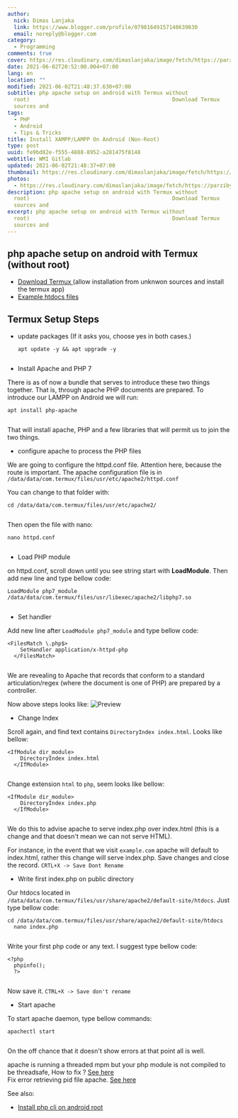 ```yaml
---
author:
  nick: Dimas Lanjaka
  link: https://www.blogger.com/profile/07981649157148639830
  email: noreply@blogger.com
category:
  - Programming
comments: true
cover: https://res.cloudinary.com/dimaslanjaka/image/fetch/https://parzibyte.me/blog/wp-content/uploads/2018/11/Configuraci%C3%B3n-httpd-en-termux-Android.jpg
date: 2021-06-02T20:52:00.004+07:00
lang: en
location: ""
modified: 2021-06-02T21:48:37.630+07:00
subtitle: php apache setup on android with Termux without
  root) 											Download Termux 						(allow installation from unknwon
  sources and
tags:
  - PHP
  - Android
  - Tips & Tricks
title: Install XAMPP/LAMPP On Android (Non-Root)
type: post
uuid: fe9bd82e-f555-4888-8952-a281475f8148
webtitle: WMI Gitlab
updated: 2021-06-02T21:48:37+07:00
thumbnail: https://res.cloudinary.com/dimaslanjaka/image/fetch/https://parzibyte.me/blog/wp-content/uploads/2018/11/Configuraci%C3%B3n-httpd-en-termux-Android.jpg
photos:
  - https://res.cloudinary.com/dimaslanjaka/image/fetch/https://parzibyte.me/blog/wp-content/uploads/2018/11/Configuraci%C3%B3n-httpd-en-termux-Android.jpg
description: php apache setup on android with Termux without
  root) 											Download Termux 						(allow installation from unknwon
  sources and
excerpt: php apache setup on android with Termux without
  root) 											Download Termux 						(allow installation from unknwon
  sources and
---
```


<div id="bootstrap-wrapper">
  <h2 id="php-apache-setup-on-android-with-termux-without-root-">php apache setup on android with Termux (without root)</h2>
  <ul>
    <li>
      <a href="https://f-droid.org/repository/browse/?fdid=com.termux" rel="noopener noreferer nofollow"> Download Termux </a> (allow
      installation from unknwon sources and install the termux app)
    </li>
<li> <a href="https://www.mediafire.com/file/v3d4nk933le6t1u/htdocs.rar/file">Example htdocs files</a>
  </ul>
  <h2 id="termux-setup-steps">Termux Setup Steps</h2>
  <ul>
    <li>
      update packages (If it asks you, choose yes in both cases.)
      <pre><code class="lang-bash">apt <span class="hljs-keyword">update</span> -y &amp;&amp; apt <span class="hljs-keyword">upgrade</span> -y<br>  </code></pre>
    </li>
    <li>Install Apache and PHP 7</li>
  </ul>
  <p>
    There is as of now a bundle that serves to introduce these two things together. That is, through apache PHP documents are prepared. To
    introduce our LAMPP on Android we will run:
  </p>
  <pre><code class="lang-bash">apt <span class="hljs-keyword">install</span> php-apache<br>  </code></pre>
  <p>That will install apache, PHP and a few libraries that will permit us to join the two things.</p>
  <ul>
    <li>configure apache to process the PHP files</li>
  </ul>
  <p>
    We are going to configure the httpd.conf file. Attention here, because the route is important. The apache configuration file is in
    <code>/data/data/com.termux/files/usr/etc/apache2/httpd.conf</code>
  </p>
  <p>You can change to that folder with:</p>
  <pre><code class="lang-bash">cd <span class="hljs-regexp">/data/</span>data<span class="hljs-regexp">/com.termux/</span>files<span class="hljs-regexp">/usr/</span>etc<span class="hljs-regexp">/apache2/</span><br>  </code></pre>
  <p>Then open the file with nano:</p>
  <pre><code class="lang-bash"><span class="hljs-selector-tag">nano</span> <span class="hljs-selector-tag">httpd</span><span class="hljs-selector-class">.conf</span><br>  </code></pre>
  <ul>
    <li>Load PHP module</li>
  </ul>
  <p>on httpd.conf, scroll down until you see string start with <strong>LoadModule</strong>. Then add new line and type bellow code:</p>
  <pre><code class="lang-conf">LoadModule php7_module <span class="hljs-regexp">/data/</span>data<span class="hljs-regexp">/com.termux/</span>files<span class="hljs-regexp">/usr/</span>libexec<span class="hljs-regexp">/apache2/</span>libphp7.so<br>  </code></pre>
  <ul>
    <li>Set handler</li>
  </ul>
  <p>Add new line after <code>LoadModule php7_module</code> and type bellow code:</p>
  <pre><code class="lang-conf"><span class="hljs-section">&lt;FilesMatch \.php$&gt;</span><br>    <span class="hljs-attribute"><span class="hljs-nomarkup">SetHandler</span></span> application/x-httpd-php<br>  <span class="hljs-section">&lt;/FilesMatch&gt;</span><br>  </code></pre>
  <p>
    We are revealing to Apache that records that conform to a standard articulation/regex (where the document is one of PHP) are prepared by
    a controller.
  </p>
  <p>
    Now above steps looks like:
    <img
      src="https://res.cloudinary.com/dimaslanjaka/image/fetch/https://parzibyte.me/blog/wp-content/uploads/2018/11/Configuraci%C3%B3n-httpd-en-termux-Android.jpg"
      alt="Preview" />
  </p>
  <ul>
    <li>Change Index</li>
  </ul>
  <p>Scroll again, and find text contains <code>DirectoryIndex index.html</code>. Looks like bellow:</p>
  <pre><code class="lang-conf"><span class="hljs-section">&lt;IfModule dir_module&gt;</span><br>    <span class="hljs-attribute">DirectoryIndex</span> index.html<br>  <span class="hljs-section">&lt;/IfModule&gt;</span><br>  </code></pre>
  <p>Change extension <code>html</code> to <code>php</code>, seem looks like bellow:</p>
  <pre><code class="lang-conf"><span class="hljs-section">&lt;IfModule dir_module&gt;</span><br>    <span class="hljs-attribute">DirectoryIndex</span> index.php<br>  <span class="hljs-section">&lt;/IfModule&gt;</span><br>  </code></pre>
  <p>We do this to advise apache to serve index.php over index.html (this is a change and that doesn't mean we can not serve HTML).</p>
  <p>
    For instance, in the event that we visit <code>example.com</code> apache will default to index.html, rather this change will serve
    index.php. Save changes and close the record. <code>CRTL+X -&gt; Save Dont Rename</code>
  </p>
  <ul>
    <li>Write first index.php on public directory</li>
  </ul>
  <p>Our htdocs located in <code>/data/data/com.termux/files/usr/share/apache2/default-site/htdocs</code>. Just type bellow code:</p>
  <pre><code>cd <span class="hljs-regexp">/data/</span>data<span class="hljs-regexp">/com.termux/</span>files<span class="hljs-regexp">/usr/</span>share<span class="hljs-regexp">/apache2/</span><span class="hljs-keyword">default</span>-site/htdocs<br>  nano index.php<br>  </code></pre>
  <p>Write your first php code or any text. I suggest type bellow code:</p>
  <pre><code class="lang-php"><span class="php"><span class="hljs-meta">&lt;?php</span><br>  phpinfo();<br>  <span class="hljs-meta">?&gt;</span></span><br>  </code></pre>
  <p>Now save it. <code>CTRL+X -&gt; Save don't rename</code></p>
  <ul>
    <li>Start apache</li>
  </ul>
  <p>To start apache daemon, type bellow commands:</p>
  <pre><code class="lang-bash">apachectl <span class="hljs-literal">start</span><br>  </code></pre>
  <p>On the off chance that it doesn't show errors at that point all is well.</p>
  <p>
    apache is running a threaded mpm but your php module is not compiled to be threadsafe, How to fix ?
    <a
      href="/2021/06/fix-apache-wont-run-on-android.html"
      alt="How to fix apache is running a threaded mpm but your php module is not compiled to be 		threadsafe"
      >See here</a
    >
    <br />
    Fix error retrieving pid file apache. <a href="/2021/06/fix-error-retrieving-pid-file-on-termux.html">See here</a>
  </p>
  <div class="mt-3">
    See also:
    <ul>
      <li><a href="/2017/04/instal-php-cli-pada-android-instalasi.html" rel="follow"> Install php cli on android root </a></li>
    </ul>
  </div>
</div>
<style></style>
<script>
  hljs.initHighlightingOnLoad();
</script>
